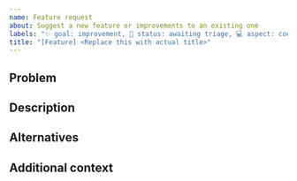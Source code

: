```yaml
---
name: Feature request
about: Suggest a new feature or improvements to an existing one
labels: "✨ goal: improvement, 🚦 status: awaiting triage, 💻 aspect: code, 🟩 priority: low"
title: "[Feature] <Replace this with actual title>"
---
```


## Problem
<!-- Describe a problem solved by this feature; or delete the section entirely. -->

## Description
<!-- Describe the feature and how it solves the problem. -->

## Alternatives
<!-- Describe any alternative solutions or features you have considered. How is this feature better? -->

## Additional context
<!-- Add any other context about the feature here; or delete the section entirely. -->


